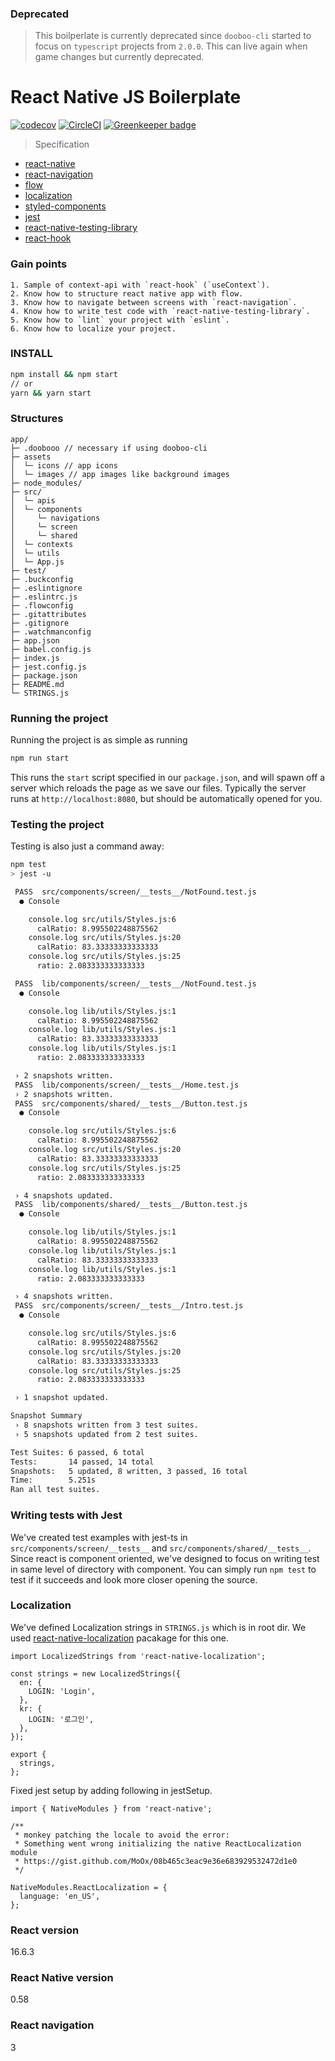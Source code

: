 ### Deprecated

> This boilperlate is currently deprecated since `dooboo-cli` started to focus on `typescript` projects from `2.0.0`. This can live again when game changes but currently deprecated.

# React Native JS Boilerplate

[![codecov](https://codecov.io/gh/dooboolab/dooboo-native-js/branch/master/graph/badge.svg)](https://codecov.io/gh/dooboolab/dooboo-native-js)
[![CircleCI](https://circleci.com/gh/dooboolab/dooboo-native-js.svg?style=svg)](https://circleci.com/gh/dooboolab/dooboo-native-js) [![Greenkeeper badge](https://badges.greenkeeper.io/dooboolab/dooboo-native-js.svg)](https://greenkeeper.io/)

> Specification

- [react-native](https://github.com/facebook/react-native)
- [react-navigation](https://github.com/react-navigation/react-navigation)
- [flow](https://github.com/facebook/flow)
- [localization](https://github.com/stefalda/ReactNativeLocalization)
- [styled-components](https://github.com/styled-components/styled-components)
- [jest](https://github.com/facebook/jest)
- [react-native-testing-library](https://github.com/callstack/react-native-testing-library)
- [react-hook](https://reactjs.org/docs/hooks-intro.html)

### Gain points

```
1. Sample of context-api with `react-hook` (`useContext`).
2. Know how to structure react native app with flow.
3. Know how to navigate between screens with `react-navigation`.
4. Know how to write test code with `react-native-testing-library`.
5. Know how to `lint` your project with `eslint`.
6. Know how to localize your project.
```

### INSTALL

```sh
npm install && npm start
// or
yarn && yarn start
```

### Structures

```text
app/
├─ .doobooo // necessary if using dooboo-cli
├─ assets
│  └─ icons // app icons
│  └─ images // app images like background images
├─ node_modules/
├─ src/
│  └─ apis
│  └─ components
│     └─ navigations
│     └─ screen
│     └─ shared
│  └─ contexts
│  └─ utils
│  └─ App.js
├─ test/
├─ .buckconfig
├─ .eslintignore
├─ .eslintrc.js
├─ .flowconfig
├─ .gitattributes
├─ .gitignore
├─ .watchmanconfig
├─ app.json
├─ babel.config.js
├─ index.js
├─ jest.config.js
├─ package.json
├─ README.md
└─ STRINGS.js
```

### Running the project

Running the project is as simple as running

```sh
npm run start
```

This runs the `start` script specified in our `package.json`, and will spawn off a server which reloads the page as we save our files.
Typically the server runs at `http://localhost:8080`, but should be automatically opened for you.

### Testing the project

Testing is also just a command away:

```sh
npm test
> jest -u

 PASS  src/components/screen/__tests__/NotFound.test.js
  ● Console

    console.log src/utils/Styles.js:6
      calRatio: 8.995502248875562
    console.log src/utils/Styles.js:20
      calRatio: 83.33333333333333
    console.log src/utils/Styles.js:25
      ratio: 2.083333333333333

 PASS  lib/components/screen/__tests__/NotFound.test.js
  ● Console

    console.log lib/utils/Styles.js:1
      calRatio: 8.995502248875562
    console.log lib/utils/Styles.js:1
      calRatio: 83.33333333333333
    console.log lib/utils/Styles.js:1
      ratio: 2.083333333333333

 › 2 snapshots written.
 PASS  lib/components/screen/__tests__/Home.test.js
 › 2 snapshots written.
 PASS  src/components/shared/__tests__/Button.test.js
  ● Console

    console.log src/utils/Styles.js:6
      calRatio: 8.995502248875562
    console.log src/utils/Styles.js:20
      calRatio: 83.33333333333333
    console.log src/utils/Styles.js:25
      ratio: 2.083333333333333

 › 4 snapshots updated.
 PASS  lib/components/shared/__tests__/Button.test.js
  ● Console

    console.log lib/utils/Styles.js:1
      calRatio: 8.995502248875562
    console.log lib/utils/Styles.js:1
      calRatio: 83.33333333333333
    console.log lib/utils/Styles.js:1
      ratio: 2.083333333333333

 › 4 snapshots written.
 PASS  src/components/screen/__tests__/Intro.test.js
  ● Console

    console.log src/utils/Styles.js:6
      calRatio: 8.995502248875562
    console.log src/utils/Styles.js:20
      calRatio: 83.33333333333333
    console.log src/utils/Styles.js:25
      ratio: 2.083333333333333

 › 1 snapshot updated.

Snapshot Summary
 › 8 snapshots written from 3 test suites.
 › 5 snapshots updated from 2 test suites.

Test Suites: 6 passed, 6 total
Tests:       14 passed, 14 total
Snapshots:   5 updated, 8 written, 3 passed, 16 total
Time:        5.251s
Ran all test suites.
```

### Writing tests with Jest

We've created test examples with jest-ts in `src/components/screen/__tests__` and `src/components/shared/__tests__`. Since react is component oriented, we've designed to focus on writing test in same level of directory with component. You can simply run `npm test` to test if it succeeds and look more closer opening the source.

### Localization

We've defined Localization strings in `STRINGS.js` which is in root dir.
We used [react-native-localization](https://github.com/stefalda/ReactNativeLocalization) pacakage for this one.

```
import LocalizedStrings from 'react-native-localization';

const strings = new LocalizedStrings({
  en: {
    LOGIN: 'Login',
  },
  kr: {
    LOGIN: '로그인',
  },
});

export {
  strings,
};
```

Fixed jest setup by adding following in jestSetup.

```
import { NativeModules } from 'react-native';

/**
 * monkey patching the locale to avoid the error:
 * Something went wrong initializing the native ReactLocalization module
 * https://gist.github.com/MoOx/08b465c3eac9e36e683929532472d1e0
 */

NativeModules.ReactLocalization = {
  language: 'en_US',
};
```

### React version

16.6.3

### React Native version

0.58

### React navigation

3
